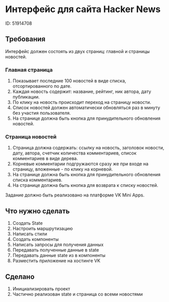 # Интерфейс для сайта Hacker News #

ID: 51914708

## Требования ##

Интерфейс должен состоять из двух страниц: главной и страницы новостей.
### Главная страница ###

1. Показывает последние 100 новостей в виде списка, отсортированного по дате.
2. Каждая новость содержит: название, рейтинг, ник автора, дату публикации.
3. По клику на новость происходит переход на страницу новости.
4. Список новостей должен автоматически обновляться раз в минуту без участия пользователя.
5. На странице должна быть кнопка для принудительного обновления новостей.

### Страница новостей  ###

1. Страница должна содержать: ссылку на новость, заголовок новости,
дату, автора, счетчик количества комментариев, список комментариев в виде дерева.
2. Корневые комментарии подгружаются сразу же при входе на страницу, вложенные - по клику на корневой.
3. На странице должна быть кнопка для принудительного обновления списка комментариев.
4. На странице должна быть кнопка для возврата к списку новостей.

Задание должно быть реализовано на платформе VK Mini Apps.

## Что нужно сделать  ##

1. Создать State
2. Настроить маршрутизацию
3. Написать стили
4. Создать компоненты
5. Написать запросы для получения данных
6. Передавать полученные данные в state
7. Передавать данные state из в компоненты
8. Разместить приложение на хостинге VK

## Сделано  ##

1. Инициализировать проект
2. Частично реализован state и страница со всеми новостями